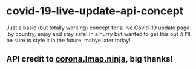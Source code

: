 # covid-19-live-update-api-concept
Just a basic (but totally working) concept for a live Covid-19 update page ,by country, enjoy and stay safe!
In a hurry but wanted to get this out :)
I'll be sure to style it in the future, mabye later today!

## API credit to [corona.lmao.ninja](https://corona.lmao.ninja/countries), big thanks!
